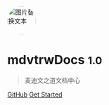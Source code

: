 <!-- _coverpage.md -->

<img src="http://imges.cn-bj.ufileos.com/WechatIMG365.jpeg" alt="图片替换文本" style="border-radius: 61%;width: 65px;" />

# mdvtrwDocs <small>1.0</small>

> 麦迪文之道文档中心

[GitHub](https://github.com/maidivh)
[Get Started](/server/README)